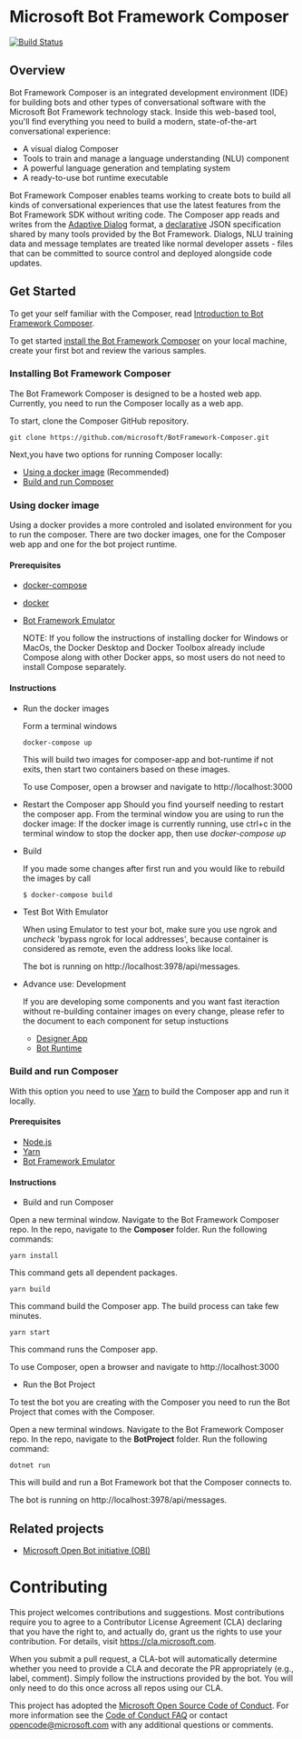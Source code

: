 
# Microsoft Bot Framework Composer

[![Build Status](https://fuselabs.visualstudio.com/Composer/_apis/build/status/ComposerCI/Composer-CI?branchName=master)](https://fuselabs.visualstudio.com/Composer/_build/latest?definitionId=516&branchName=master)

## Overview 

Bot Framework Composer is an integrated development environment (IDE) for building bots and other types of conversational software with the Microsoft Bot Framework technology stack. Inside this web-based tool, you'll find everything you need to build a modern, state-of-the-art conversational experience:
* A visual dialog Composer
* Tools to train and manage a language understanding (NLU) component
* A powerful language generation and templating system
* A ready-to-use bot runtime executable

Bot Framework Composer enables teams working to create bots to build all kinds of conversational experiences that use the latest features from the Bot Framework SDK without writing code. The Composer app reads and writes from the [Adaptive Dialog](https://github.com/microsoft/BotBuilder-Samples/tree/master/experimental/adaptive-dialog) format, a [declarative](https://github.com/microsoft/BotBuilder-Samples/tree/master/experimental/adaptive-dialog/declarative) JSON specification shared by many tools provided by the Bot Framework. Dialogs, NLU training data and message templates are treated like normal developer assets - files that can be committed to source control and deployed alongside code updates. 

## Get Started
To get your self familiar with the Composer, read [Introduction to Bot Framework Composer](https://github.com/microsoft/BotFramework-Composer/blob/master/docs/introduction_to_bfd.md#introduction-to-bot-framework-composer).

To get started [install the Bot Framework Composer](#Installing-Bot-Framework-Composer) on your local machine, create your first bot and review the various samples.

### Installing Bot Framework Composer
The Bot Framework Composer is designed to be a hosted web app. Currently, you need to run the Composer locally as a web app. 

To start, clone the Composer GitHub repository. 
```
git clone https://github.com/microsoft/BotFramework-Composer.git
```

Next,you have two options for running Composer locally:
* [Using a docker image](#Using-docker-image) (Recommended) 
* [Build and run Composer](#Build-and-run-Composer)


### Using docker image 

Using a docker provides a more controled and isolated environment for you to run the composer.  There are two docker images, one for the Composer web app and one for the bot project runtime. 

#### Prerequisites
* [docker-compose](https://docs.docker.com/compose/install/)
* [docker](https://www.docker.com/)
* [Bot Framework Emulator](https://github.com/microsoft/BotFramework-Emulator/releases/latest)

  NOTE: If you follow the instructions of installing docker for Windows or MacOs, the Docker Desktop  and Docker Toolbox already include Compose along with other Docker apps, so most  users do not need to install Compose separately.  

#### Instructions

* Run the docker images

    Form a terminal windows
    ```
    docker-compose up
    ```
    This will build two images for composer-app and bot-runtime if not exits, then start two containers based on these images.
    
    To use Composer, open a browser and navigate to http://localhost:3000
    
 
 * Restart the Composer app
 Should you find yourself needing to restart the composer app. From the terminal window you are using to run the docker image:
 If the docker image is currently running, use ctrl+c in the terminal window to stop the docker app, then use *docker-compose up*
 

* Build

    If you made some changes after first run and you would like to rebuild the images by call

    ```
    $ docker-compose build
    ```

* Test Bot With Emulator

    When using Emulator to test your bot, make sure you use ngrok and *uncheck* 'bypass ngrok for local addresses', because container is considered as remote, even the address looks like local. 
    
    The bot is running on http://localhost:3978/api/messages. 
   

* Advance use: Development

    If you are developing some components and you want fast iteraction without re-building container images on every change, please refer to the document to each component for setup instuctions
    
    * [Designer App](https://github.com/microsoft/BotFramework-Designer/tree/master/Composer)
    * [Bot Runtime](https://github.com/microsoft/BotFramework-Composer/tree/master/BotProject/CSharp)


### Build and run Composer
With this option you need to use [Yarn](https://yarnpkg.com) to build the Composer app and run it locally.

#### Prerequisites
* [Node.js](https://nodejs.org/en/)
* [Yarn](https://yarnpkg.com/en/docs/install)
* [Bot Framework Emulator](https://github.com/microsoft/BotFramework-Emulator/releases/latest)


#### Instructions

* Build and run Composer

Open a new terminal window. Navigate to the Bot Framework Composer repo. In the repo, navigate to the **Composer** folder. Run the following commands:
```
yarn install
```
This command gets all dependent packages.

```
yarn build
```
This command build the Composer app. The build process can take few minutes.

```
yarn start
```
This command runs the Composer app. 

 To use Composer, open a browser and navigate to http://localhost:3000
 
* Run the Bot Project 

To test the bot you are creating with the Composer you need to run the Bot Project that comes with the Composer. 

Open a new terminal windows. Navigate to the Bot Framework Composer repo. In the repo, navigate to the **BotProject** folder. Run the following command:
```
dotnet run
```
This will build and run a Bot Framework bot that the Composer connects to.

The bot is running on http://localhost:3978/api/messages.



## Related projects
* [Microsoft Open Bot initiative (OBI)](https://github.com/Microsoft/botframework-obi)

# Contributing

This project welcomes contributions and suggestions.  Most contributions require you to agree to a
Contributor License Agreement (CLA) declaring that you have the right to, and actually do, grant us
the rights to use your contribution. For details, visit https://cla.microsoft.com.

When you submit a pull request, a CLA-bot will automatically determine whether you need to provide
a CLA and decorate the PR appropriately (e.g., label, comment). Simply follow the instructions
provided by the bot. You will only need to do this once across all repos using our CLA.

This project has adopted the [Microsoft Open Source Code of Conduct](https://opensource.microsoft.com/codeofconduct/).
For more information see the [Code of Conduct FAQ](https://opensource.microsoft.com/codeofconduct/faq/) or
contact [opencode@microsoft.com](mailto:opencode@microsoft.com) with any additional questions or comments.
